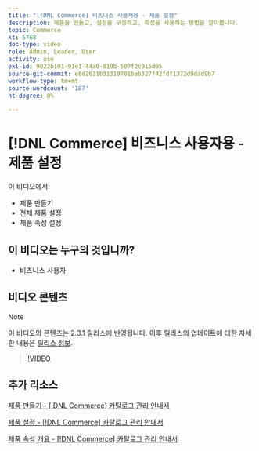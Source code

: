 ```yaml
---
title: "[!DNL Commerce] 비즈니스 사용자용 - 제품 설정"
description: 제품을 만들고, 설정을 구성하고, 특성을 사용하는 방법을 알아봅니다.
topic: Commerce
kt: 5768
doc-type: video
role: Admin, Leader, User
activity: use
exl-id: 9022b101-91e1-44a0-819b-507f2c915d95
source-git-commit: e8d2631b31319701beb327f42fdf1372d9dad9b7
workflow-type: tm+mt
source-wordcount: '107'
ht-degree: 0%

---
```


# [!DNL Commerce] 비즈니스 사용자용 - 제품 설정

이 비디오에서:

- 제품 만들기
- 전체 제품 설정
- 제품 속성 설정

## 이 비디오는 누구의 것입니까?

- 비즈니스 사용자

## 비디오 콘텐츠

>[!NOTE]
>
>이 비디오의 콘텐츠는 2.3.1 릴리스에 반영됩니다. 이후 릴리스의 업데이트에 대한 자세한 내용은 [릴리스 정보](https://experienceleague.adobe.com/docs/commerce-operations/release/notes/overview.html).

>[!VIDEO](https://video.tv.adobe.com/v/35953?quality=12&learn=on)

## 추가 리소스

[제품 만들기 - [!DNL Commerce] 카탈로그 관리 안내서](https://experienceleague.adobe.com/docs/commerce-admin/catalog/products/product-create.html)

[제품 설정 - [!DNL Commerce] 카탈로그 관리 안내서](https://experienceleague.adobe.com/docs/commerce-admin/catalog/products/product-create.html#product-settings)

[제품 속성 개요 - [!DNL Commerce] 카탈로그 관리 안내서](https://experienceleague.adobe.com/docs/commerce-admin/catalog/product-attributes/product-attributes.html)
